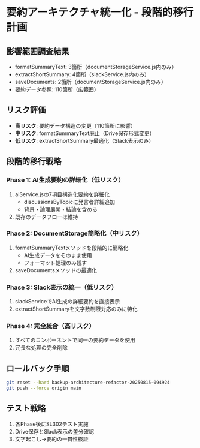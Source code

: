 # 要約アーキテクチャ統一化 - 段階的移行計画

## 影響範囲調査結果
- formatSummaryText: 3箇所（documentStorageService.js内のみ）
- extractShortSummary: 4箇所（slackService.js内のみ）  
- saveDocuments: 2箇所（documentStorageService.js内のみ）
- 要約データ参照: 110箇所（広範囲）

## リスク評価
- **高リスク**: 要約データ構造の変更（110箇所に影響）
- **中リスク**: formatSummaryText廃止（Drive保存形式変更）
- **低リスク**: extractShortSummary最適化（Slack表示のみ）

## 段階的移行戦略

### Phase 1: AI生成要約の詳細化（低リスク）
1. aiService.jsの7項目構造化要約を詳細化
   - discussionsByTopicに発言者詳細追加
   - 背景・論理展開・結論を含める
2. 既存のデータフローは維持

### Phase 2: DocumentStorage簡略化（中リスク）
1. formatSummaryTextメソッドを段階的に簡略化
   - AI生成データをそのまま使用
   - フォーマット処理のみ残す
2. saveDocumentsメソッドの最適化

### Phase 3: Slack表示の統一（低リスク）
1. slackServiceでAI生成の詳細要約を直接表示
2. extractShortSummaryを文字数制限対応のみに特化

### Phase 4: 完全統合（高リスク）
1. すべてのコンポーネントで同一の要約データを使用
2. 冗長な処理の完全削除

## ロールバック手順
```bash
git reset --hard backup-architecture-refactor-20250815-094924
git push --force origin main
```

## テスト戦略
1. 各Phase後にSL302テスト実施
2. Drive保存とSlack表示の差分確認
3. 文字起こし→要約の一貫性検証